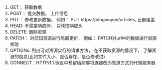 1. GET： 获取数据
2. POST： 提交数据， 上传信息
3. PUT： 修改更新数据， 例如： PUT https://blogwuyue/articles, 正题覆盖
4. HEAD: 不需要响应体， 只获取响应头
5. DELETE: 删除资源
6. PATCH： 对已知资源进行局部更新， 例如： PATCH对url中的数据进行局部修改
7. OPTIONs: 列出可对资源实行的请求方法， 在不获取资源的情况下， 了解资源的信息(比如文件大小、是否存在、是否修改过)
8. CONNECT：HTTP/1.1 协议中预留给能够将连接改为管道方式的代理服务器

